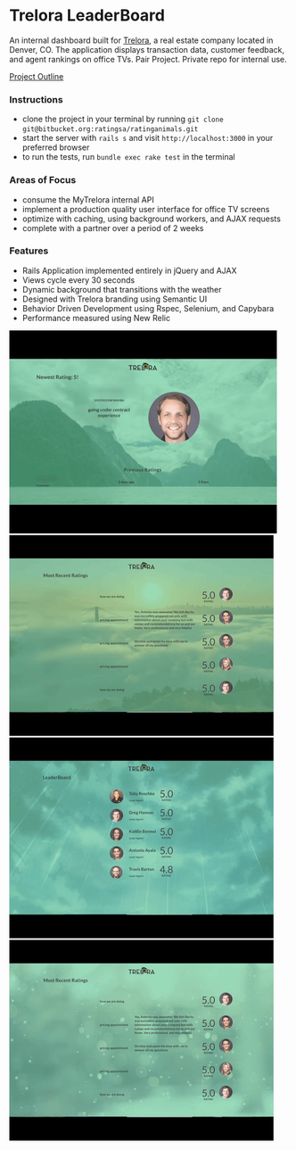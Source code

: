 # Trelora LeaderBoard

An internal dashboard built for [Trelora](http://www.trelora.com/), a real estate company located in Denver, CO. The application displays transaction data, customer feedback, and agent rankings on office TVs. Pair Project. Private repo for internal use.

[Project Outline](https://github.com/turingschool/lesson_plans/blob/master/ruby_03-professional_rails_applications/self_directed_project.md)

### Instructions

* clone the project in your terminal by running `git clone git@bitbucket.org:ratingsa/ratinganimals.git`
* start the server with `rails s` and visit `http://localhost:3000` in your preferred browser
* to run the tests, run `bundle exec rake test` in the terminal

### Areas of Focus

* consume the MyTrelora internal API
* implement a production quality user interface for office TV screens
* optimize with caching, using background workers, and AJAX requests
* complete with a partner over a period of 2 weeks

### Features
* Rails Application implemented entirely in jQuery and AJAX
* Views cycle every 30 seconds
* Dynamic background that transitions with the weather
* Designed with Trelora branding using Semantic UI
* Behavior Driven Development using Rspec, Selenium, and Capybara
* Performance measured using New Relic

![normal](images/normal.gif)
![cloudy](images/clouds.gif)
![rain](images/rain.gif)
![snow](images/snow.gif)
